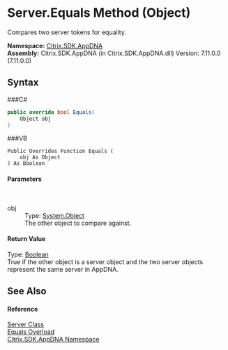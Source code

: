 # Server.Equals Method (Object)
 

Compares two server tokens for equality.

**Namespace:**&nbsp;<a href="N_Citrix_SDK_AppDNA">Citrix.SDK.AppDNA</a><br />**Assembly:**&nbsp;Citrix.SDK.AppDNA (in Citrix.SDK.AppDNA.dll) Version: 7.11.0.0 (7.11.0.0)

## Syntax

###C#
```csharp
public override bool Equals(
	Object obj
)
```

###VB
```vbnet
Public Overrides Function Equals ( 
	obj As Object
) As Boolean
```


#### Parameters
&nbsp;<dl><dt>obj</dt><dd>Type: <a href="http://msdn2.microsoft.com/en-us/library/e5kfa45b" target="_blank">System.Object</a><br />The other object to compare against.</dd></dl>

#### Return Value
Type: <a href="http://msdn2.microsoft.com/en-us/library/a28wyd50" target="_blank">Boolean</a><br />True if the other object is a server object and the two server objects represent the same server in AppDNA.

## See Also


#### Reference
<a href="T_Citrix_SDK_AppDNA_Server">Server Class</a><br /><a href="Overload_Citrix_SDK_AppDNA_Server_Equals">Equals Overload</a><br /><a href="N_Citrix_SDK_AppDNA">Citrix.SDK.AppDNA Namespace</a><br />